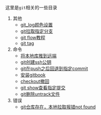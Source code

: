 这里是`git`相关的一些目录

1. 其他
    -   [git_log颜色设置](./other/git_log颜色设置.md)
    -   [git拉取指定分支](./other/git拉取指定分支.md)
    -   [git flow教程](./other/git-flow教程.md)
    -   [git tag](./other/获取指定tag的代码.md)
2. 命令
    -   [将本地库推到远端](./doc/将本地库推到远端.md)
    -   [git创建ssh公钥](./doc/git创建ssh公钥.md)
    -   [git在push之后回退到指定commit](./doc/git在push之后回退到指定commit.md)
    -   [安装gitbook](./doc/安装gitbook.md)
    -   [checkout撤回](./doc/checkout撤回.md)
    -   [git show查看指定提交](./doc/查看指定提交.md)
    -   [git删除untrack文件](./doc/git删除untrack文件.md)
3.  错误
    -   [git仓库存在，本地拉取报错not found](./error/报错not-found.md)